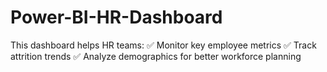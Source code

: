 # Power-BI-HR-Dashboard
This dashboard helps HR teams: ✅ Monitor key employee metrics ✅ Track attrition trends ✅ Analyze demographics for better workforce planning
